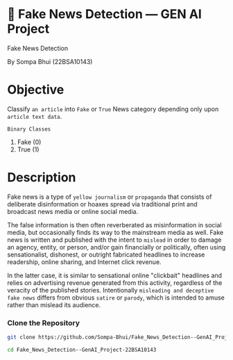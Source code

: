 # 📰 Fake News Detection — GEN AI Project  

Fake News Detection

By
Sompa Bhui (22BSA10143) 

# Objective

Classify `an article` into `Fake` or `True` News category depending only upon `article text data`.

`Binary Classes`

1. Fake (0)
2. True (1)
# Description

Fake news is a type of `yellow journalism` or `propaganda` that consists of deliberate disinformation or hoaxes spread via traditional print and broadcast news media or online social media.

The false information is then often reverberated as misinformation in social media, but occasionally finds its way to the mainstream media as well. Fake news is written and published with the intent to `mislead` in order to damage an agency, entity, or person, and/or gain financially or politically, often using sensationalist, dishonest, or outright fabricated headlines to increase readership, online sharing, and Internet click revenue. 

In the latter case, it is similar to sensational online "clickbait" headlines and relies on advertising revenue generated from this activity, regardless of the veracity of the published stories. Intentionally `misleading and deceptive fake news` differs from obvious `satire` or `parody`, which is intended to amuse rather than mislead its audience.

###  Clone the Repository
```bash
git clone https://github.com/Sompa-Bhui/Fake_News_Detection--GenAI_Project-22BSA10143.git

cd Fake_News_Detection--GenAI_Project-22BSA10143

